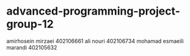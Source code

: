 # advanced-programming-project-group-12
amirhosein mirzaei 402106661
ali nouri 402106734
mohamad esmaeili marandi 402105632
